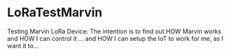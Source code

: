 # LoRaTestMarvin
Testing Marvin LoRa Device:
The intention is to find out HOW Marvin works and HOW I can control it
... and HOW I can setup the IoT to work for me, as I want it to...
